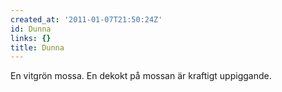 ```yaml
---
created_at: '2011-01-07T21:50:24Z'
id: Dunna
links: {}
title: Dunna
---
```


En vitgrön mossa. En dekokt på mossan är kraftigt uppiggande.